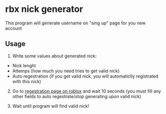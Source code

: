 # rbx nick generator
 This program will generate username on "sing up" page for you new account

##  Usage
 1. Write some values about generated nick:
  * Nick lenght
  * Attemps (how much you need tries to get valid nick)
  * Auto regestration (if you get valid nick, you will automaticlly registrated with this nick)
    
 2. Go to [regestration page on roblox](https://www.roblox.com) and wait 10 seconds (you must fill any other fields to auto regestrate/stop generating upon valid nick)
    
 3. Wait until program will find valid nick!
